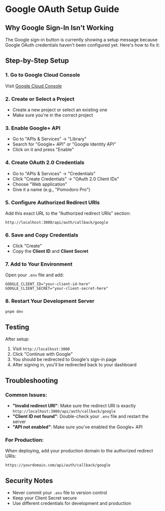 # Google OAuth Setup Guide

## Why Google Sign-In Isn't Working

The Google sign-in button is currently showing a setup message because Google OAuth credentials haven't been configured yet. Here's how to fix it:

## Step-by-Step Setup

### 1. Go to Google Cloud Console
Visit [Google Cloud Console](https://console.cloud.google.com/)

### 2. Create or Select a Project
- Create a new project or select an existing one
- Make sure you're in the correct project

### 3. Enable Google+ API
- Go to "APIs & Services" → "Library"
- Search for "Google+ API" or "Google Identity API"
- Click on it and press "Enable"

### 4. Create OAuth 2.0 Credentials
- Go to "APIs & Services" → "Credentials"
- Click "Create Credentials" → "OAuth 2.0 Client IDs"
- Choose "Web application"
- Give it a name (e.g., "Pomodoro Pro")

### 5. Configure Authorized Redirect URIs
Add this exact URL to the "Authorized redirect URIs" section:
```
http://localhost:3000/api/auth/callback/google
```

### 6. Save and Copy Credentials
- Click "Create"
- Copy the **Client ID** and **Client Secret**

### 7. Add to Your Environment
Open your `.env` file and add:
```env
GOOGLE_CLIENT_ID="your-client-id-here"
GOOGLE_CLIENT_SECRET="your-client-secret-here"
```

### 8. Restart Your Development Server
```bash
pnpm dev
```

## Testing

After setup:
1. Visit `http://localhost:3000`
2. Click "Continue with Google"
3. You should be redirected to Google's sign-in page
4. After signing in, you'll be redirected back to your dashboard

## Troubleshooting

### Common Issues:
- **"Invalid redirect URI"**: Make sure the redirect URI is exactly `http://localhost:3000/api/auth/callback/google`
- **"Client ID not found"**: Double-check your `.env` file and restart the server
- **"API not enabled"**: Make sure you've enabled the Google+ API

### For Production:
When deploying, add your production domain to the authorized redirect URIs:
```
https://yourdomain.com/api/auth/callback/google
```

## Security Notes
- Never commit your `.env` file to version control
- Keep your Client Secret secure
- Use different credentials for development and production
